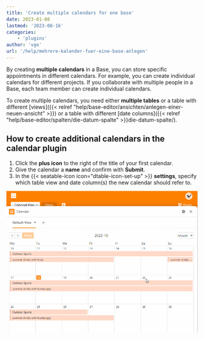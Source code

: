 ```yaml
---
title: 'Create multiple calendars for one base'
date: 2023-01-08
lastmod: '2023-08-16'
categories:
    - 'plugins'
author: 'vge'
url: '/help/mehrere-kalender-fuer-eine-base-anlegen'
---
```


By creating **multiple calendars** in a Base, you can store specific appointments in different calendars. For example, you can create individual calendars for different projects. If you collaborate with multiple people in a Base, each team member can create individual calendars.

To create multiple calendars, you need either **multiple tables** or a table with different [views]({{< relref "help/base-editor/ansichten/anlegen-einer-neuen-ansicht" >}}) or a table with different [date columns]({{< relref "help/base-editor/spalten/die-datum-spalte" >}}die-datum-spalte/).

## How to create additional calendars in the calendar plugin

1. Click the **plus icon** to the right of the title of your first calendar.
2. Give the calendar a **name** and confirm with **Submit**.
3. In the {{< seatable-icon icon="dtable-icon-set-up" >}} **settings**, specify which table view and date column(s) the new calendar should refer to.

![Create multiple calendars for one Base](images/mehrere-Kalender-fuer-eine-Base.gif)
